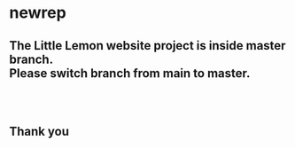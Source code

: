# newrep
<h2>
The Little Lemon website project is inside master branch. <br/>
Please switch branch from main to master. 
</h2>
<br/>
<br/>
<h2>Thank you</h2>

